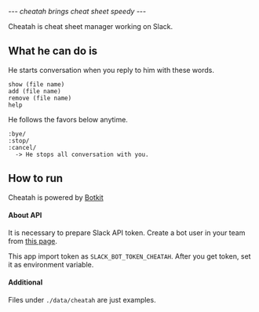 *-*-*- cheatah brings cheat sheet speedy -*-*-*

Cheatah is cheat sheet manager working on Slack.

## What he can do is

He starts conversation when you reply to him with these words.

```
show (file name)
add (file name)
remove (file name)
help
```

He follows the favors below anytime.

```
:bye/
:stop/
:cancel/
  -> He stops all conversation with you.
```

## How to run

Cheatah is powered by [Botkit](https://github.com/howdyai/botkit)

#### About API

It is necessary to prepare Slack API token.
Create a bot user in your team from [this page](https://my.slack.com/services/new/bot).

This app import token as `SLACK_BOT_TOKEN_CHEATAH`.
After you get token, set it as environment variable.

#### Additional

Files under `./data/cheatah` are just examples.